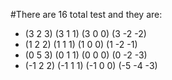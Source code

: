 #There are 16 total test and they are: 
* (3 2 3) (3 1 1) (3 0 0) (3 -2 -2)
* (1 2 2) (1 1 1) (1 0 0) (1 -2 -1)
* (0 5 3) (0 1 1) (0 0 0) (0 -2 -3)
* (-1 2 2) (-1 1 1) (-1 0 0) (-5 -4 -3)

